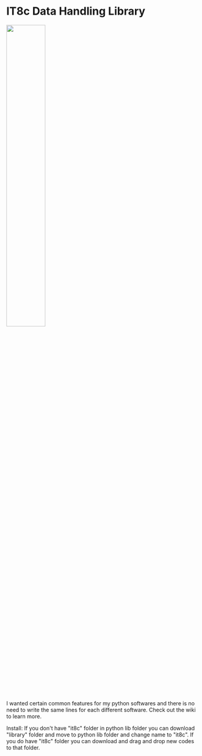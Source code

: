 # IT8c Data Handling Library

<img src="https://i.imgur.com/Pm1DFdE.png" width="45%" height="45%" />

I wanted certain common features for my python softwares and there is no need to write the same lines for each different software. Check out the wiki to learn more.

Install: If you don't have "it8c" folder in python lib folder you can download "library" folder and move to python lib folder and change name to "it8c". If you do have "it8c" folder you can download and drag and drop new codes to that folder.
